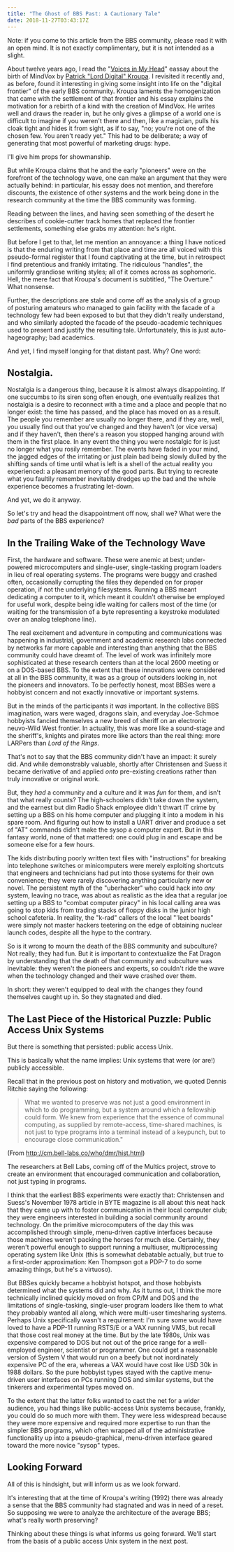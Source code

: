 ```yaml
---
title: "The Ghost of BBS Past: A Cautionary Tale"
date: 2018-11-27T03:43:17Z
---
```


Note: if you come to this article from the BBS community, please
read it with an open mind.  It is not exactly complimentary, but it
is not intended as a slight.

About twelve years ago, I read the
"[Voices in My Head](http://textfiles.com/bbs/MINDVOX/voices.txt)"
eassay about the birth of MindVox by
[Patrick "Lord Digital" Kroupa](https://en.wikipedia.org/wiki/Patrick_K._Kroupa).
I revisited it recently and, as before, found it interesting in
giving some insight into life on the "digital frontier" of the early
BBS community.  Kroupa laments the homogenization that came with the
settlement of that frontier and his essay explains the motivation
for a rebirth of a kind with the creation of MindVox.  He writes
well and draws the reader in, but he only gives a glimpse of a world
one is difficult to imagine if you weren't there and then, like a
magician, pulls his cloak tight and hides it from sight, as if to
say, "no; you're not one of the chosen few.  You aren't ready yet."
This had to be deliberate; a way of generating that most powerful of
marketing drugs: hype.

I'll give him props for showmanship.

But while Kroupa claims that he and the early "pioneers" were on the
forefront of the technology wave, one can make an argument that they
were actually behind: in particular, his essay does not mention, and
therefore discounts, the existence of other systems and the work
being done in the research community at the time the BBS community
was forming.

Reading between the lines, and having seen something of the desert
he describes of cookie-cutter track homes that replaced the frontier
settlements, something else grabs my attention: he's right.

But before I get to that, let me mention an annoyance: a thing I
have noticed is that the enduring writing from that place and time
are all voiced with this pseudo-formal register that I found
captivating at the time, but in retrospect I find pretentious and
frankly irritating.  The ridiculous "handles", the uniformly
grandiose writing styles; all of it comes across as sophomoric.
Hell, the mere fact that Kroupa's document is subtitled, "The
Overture."  What nonsense.

Further, the descriptions are stale and come off as the analysis of
a group of posturing amateurs who managed to gain facility with the
facade of a technology few had been exposed to but that they didn't
really understand, and who similarly adopted the facade of the
pseudo-academic techniques used to present and justify the resulting
tale.  Unfortunately, this is just auto-hageography; bad academics.

And yet, I find myself longing for that distant past.  Why?  One
word:

## Nostalgia.

Nostalgia is a dangerous thing, because it is almost always
disappointing.  If one succumbs to its siren song often enough, one
eventually realizes that nostalgia is a desire to reconnect with a
time and a place and people that no longer exist: the time has
passed, and the place has moved on as a result.  The people you
remember are usually no longer there, and if they are, well, you
usually find out that you've changed and they haven't (or vice
versa) and if they haven't, then there's a reason you stopped
hanging around with them in the first place.  In any event the thing
you were nostalgic for is just no longer what you rosily remember.
The events have faded in your mind, the jagged edges of the
irritating or just plain bad being slowly dulled by the shifting
sands of time until what is left is a shell of the actual reality
you experienced: a pleasant memory of the good parts.  But trying to
recreate what you faultily remember inevitably dredges up the bad
and the whole experience becomes a frustrating let-down.

And yet, we do it anyway.

So let's try and head the disappointment off now, shall we?  What
were the _bad_ parts of the BBS experience?

## In the Trailing Wake of the Technology Wave

First, the hardware and software.  These were anemic at best;
under-powered microcomputers and single-user, single-tasking program
loaders in lieu of real operating systems.  The programs were buggy
and crashed often, occasionally corrupting the files they depended
on for proper operation, if not the underlying filesystems.  Running
a BBS meant dedicating a computer to it, which meant it couldn't
otherwise be employed for useful work, despite being idle waiting
for callers most of the time (or waiting for the transmission of a
byte representing a keystroke modulated over an analog telephone
line).

The real excitement and adventure in computing and communications
was happening in industrial, government and academic research labs
connected by networks far more capable and interesting than anything
that the BBS community could have dreamt of.  The level of work was
infinitely more sophisticated at these research centers than at the
local 2600 meeting or on a DOS-based BBS.  To the extent that these
innovations were considered at all in the BBS community, it was as a
group of outsiders looking in, not the pioneers and innovators.  To
be perfectly honest, most BBSes were a hobbyist concern and not
exactly innovative or important systems.

But in the minds of the participants it _was_ important.  In the
collective BBS imagination, wars were waged, dragons slain, and
everyday Joe-Schmoe hobbyists fancied themselves a new breed of
sheriff on an electronic neuvo-Wild West frontier.  In actuality,
this was more like a sound-stage and the sheriff's, knights and
pirates more like actors than the real thing: more LARPers than
_Lord of the Rings_.

That's not to say that the BBS community didn't have an impact: it
surely did.  And while demonstrably valuable, shortly after
Christensen and Suess it became derivative of and applied _onto_
pre-existing creations rather than truly innovative or original
work.

But, they _had_ a community and a culture and it was _fun_ for them,
and isn't that what really counts?  The high-schoolers didn't take
down the system, and the earnest but dim Radio Shack employee didn't
thwart IT crime by setting up a BBS on his home computer and
plugging it into a modem in his spare room.  And figuring out how to
install a UART driver and produce a set of "AT" commands didn't make
the sysop a computer expert.  But in this fantasy world, none of
that mattered: one could plug in and escape and be someone else for
a few hours.

The kids distributing poorly written text files with "instructions"
for breaking into telephone switches or minicomputers were merely
exploiting shortcuts that engineers and technicians had put into
those systems for their own convenience; they were rarely
discovering anything particularly new or novel.  The persistent myth
of the "uberhacker" who could hack into _any_ system, leaving no
trace, was about as realistic as the idea that a regular joe setting
up a BBS to "combat computer piracy" in his local calling area was
going to stop kids from trading stacks of floppy disks in the junior
high school cafeteria.  In reality, the "k-rad" callers of the local
"'leet boards" were simply not master hackers teetering on the edge
of obtaining nuclear launch codes, despite all the hype to the
contrary.

So is it wrong to mourn the death of the BBS community and
subculture?  Not really; they had fun.  But it is important to
contextualize the Fat Dragon by understanding that the death of that
community and subculture was inevitable: they weren't the pioneers
and experts, so couldn't ride the wave when the technology changed
and their wave crashed over them.

In short: they weren't equipped to deal with the changes they found
themselves caught up in.  So they stagnated and died.

## The Last Piece of the Historical Puzzle: Public Access Unix Systems

But there is something that persisted: public access Unix.

This is basically what the name implies: Unix systems that were (or
are!) publicly accessible.

Recall that in the previous post on history and motivation, we
quoted Dennis Ritchie saying the following:

>What we wanted to preserve was not just a good
>environment in which to do programming, but a system
>around which a fellowship could form.  We knew from
>experience that the essence of communal computing, as
>supplied by remote-access, time-shared machines, is
>not just to type programs into a terminal instead of
>a keypunch, but to encourage close communication."

(From http://cm.bell-labs.co/who/dmr/hist.html)

The researchers at Bell Labs, coming off of the Multics project,
strove to create an environment that encouraged communication and
collaboration, not just typing in programs.

I think that the earliest BBS experiments were exactly that:
Christensen and Suess's November 1978 article in BYTE magazine is
all about this neat hack that they came up with to foster
communication in their local computer club; they were engineers
interested in building a social community around technology.  On the
primitive microcomputers of the day this was accomplished through
simple, menu-driven captive interfaces because those machines
weren't packing the horses for much else.  Certainly, they weren't
powerful enough to support running a multiuser, multiprocessing
operating system like Unix (this is somewhat debatable actually, but
true to a first-order approximation: Ken Thompson got a PDP-7 to do
some amazing things, but he's a virtuoso).

But BBSes quickly became a hobbyist hotspot, and those hobbyists
determined what the systems did and why.  As it turns out, I think
the more technically inclined quickly moved on from CP/M and DOS and
the limitations of single-tasking, single-user program loaders like
them to what they probably wanted all along, which were multi-user
timesharing systems.  Perhaps Unix specifically wasn't a
requirement: I'm sure some would have loved to have a PDP-11 running
RSTS/E or a VAX running VMS, but recall that those cost real money
at the time.  But by the late 1980s, Unix was expensive compared to
DOS but not out of the price range for a well-employed engineer,
scientist or programmer.  One could get a reasonable version of
System V that would run on a beefy but not inordinately expensive PC
of the era, whereas a VAX would have cost like USD 30k in 1988
dollars.  So the pure hobbyist types stayed with the captive
menu-driven user interfaces on PCs running DOS and similar systems,
but the tinkerers and experimental types moved on.

To the extent that the latter folks wanted to cast the net for a
wider audience, you had things like public-access Unix systems
because, frankly, you could do so much more with them.  They were
less widespread because they were more expensive and required more
expertise to run than the simpler BBS programs, which often wrapped
all of the administrative functionality up into a pseudo-graphical,
menu-driven interface geared toward the more novice "sysop" types.

## Looking Forward

All of this is hindsight, but will inform us as we look forward.

It's interesting that at the time of Kroupa's writing (1992) there
was already a sense that the BBS community had stagnated and was in
need of a reset.  So supposing we were to analyze the architecture
of the average BBS; what's really worth preserving?

Thinking about these things is what informs us going forward.  We'll
start from the basis of a public access Unix system in the next
post.
